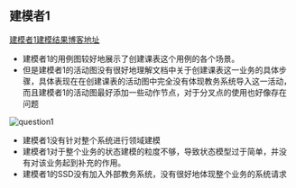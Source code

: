 ## 建模者1

[建模者1建模结果博客地址](https://github.com/TXZdream/txzdream.github.io/blob/after-7/hw7.md)

* 建模者1的用例图较好地展示了创建课表这个用例的各个场景。
* 但是建模者1的活动图没有很好地理解文档中关于创建课表这一业务的具体步骤，具体表现在在创建课表的活动图中完全没有体现教务系统导入这一活动，而且建模者1的活动图最好添加一些动作节点，对于分叉点的使用也好像存在问题

![question1](https://github.com/SYSU-BronzeTiki/Documents/blob/master/image/%E8%AF%BE%E7%A8%8B%E6%A0%BC%E5%AD%90%E6%96%87%E6%A1%A3/question1.png?raw=true)

* 建模者1没有针对整个系统进行领域建模
* 建模者1对于整个业务的状态建模的粒度不够，导致状态模型过于简单，并没有对该业务起到补充的作用。
* 建模者1的SSD没有加入外部教务系统，没有很好地体现整个业务的系统请求

